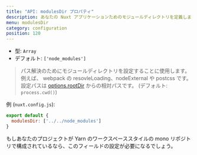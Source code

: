 ```yaml
---
title: "API: modulesDir プロパティ"
description: あなたの Nuxt アプリケーションためのモジュールディレクトリを定義します。
menu: modulesDir
category: configuration
position: 120
---
```


- 型: `Array`
- デフォルト: `['node_modules']`

> パス解決のためにモジュールディレクトリを設定することに使用します。 例えば、 webpack の resovleLoading、nodeExternal や postcss です。設定パスは [options.rootDir](/api/configuration-rootdir) からの相対パスです。 (デフォルト: `process.cwd()`)

例 (`nuxt.config.js`):

```js
export default {
  modulesDir: ['../../node_modules']
}
```

もしあなたのプロジェクトが Yarn のワークスペーススタイルの mono リポジトリで構成されているなら、このフィールドの設定が必要になるでしょう。
